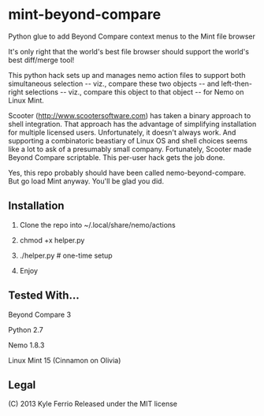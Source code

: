 mint-beyond-compare
===================

Python glue to add Beyond Compare context menus to the Mint file browser

It's only right that the world's best file browser should support the world's best diff/merge tool! 

This python hack sets up and manages nemo action files to support both simultaneous selection -- viz., compare these two objects -- and left-then-right selections -- viz., compare this object to that object -- for Nemo on Linux Mint.

Scooter (http://www.scootersoftware.com) has taken a binary approach to shell integration. That approach has the advantage of simplifying installation for multiple licensed users. Unfortunately, it doesn't always work.  And supporting a combinatoric beastiary of Linux OS and shell choices seems like a lot to ask of a presumably small company. Fortunately, Scooter made Beyond Compare scriptable. This per-user hack gets the job done.

Yes, this repo probably should have been called nemo-beyond-compare. But go load Mint anyway. You'll be glad you did.

Installation
------------

 1. Clone the repo into ~/.local/share/nemo/actions

 2. chmod +x helper.py

 3. ./helper.py   # one-time setup

 4. Enjoy

Tested With...
--------------
 Beyond Compare 3

 Python 2.7

 Nemo 1.8.3

 Linux Mint 15 (Cinnamon on Olivia)

Legal
---------------------
 (C) 2013 Kyle Ferrio
 Released under the MIT license
